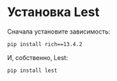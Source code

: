 # Установка Lest

Сначала установите зависимость:

```sh
pip install rich==13.4.2
```

И, собственно, Lest:

```sh
pip install lest
```
